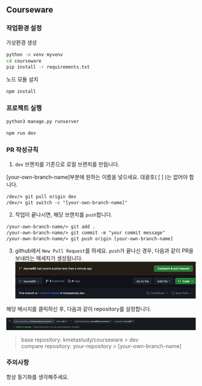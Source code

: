 ## Courseware

### 작업환경 설정

가상환경 생성

```cmd
python -m venv myvenv
cd courseware
pip install -r requirements.txt
```

노드 모듈 설치

```cmd
npm install
```

### 프로젝트 실행

```cmd
python3 manage.py runserver
```

```cmd
npm run dev
```

### PR 작성규칙

1. `dev` 브랜치를 기준으로 로컬 브랜치를 만듭니다.

[your-own-branch-name]부분에 원하는 이름을 넣으세요. 대괄호( [ ] )는 없어야 합니다.
```
/dev/> git pull origin dev
/dev/> git switch -c "[your-own-branch-name]"
```

2. 작업이 끝나시면, 해당 브랜치를 `push`합니다.
```
/your-own-branch-name/> git add .
/your-own-branch-name/> git commit -m "your commit message"
/your-own-branch-name/> git push origin [your-own-branch-name]
```

3. github에서 `New Pull Request`를 하세요.
`push`가 끝나신 경우, 다음과 같이 PR을 보내라는 메세지가 생성됩니다.
![PR_MESSAGE](./docs/assets/PR_MESSAGE.png)

해당 메시지를 클릭하신 후, 다음과 같이 repository를 설정합니다.

![PR_REPOSITORY](./docs/assets/PR_REPOSITORY.png)

> base repository: kmetastudy/courseware > dev   
> compare repository: your-repository > [your-own-branch-name]

### 주의사항
항상 동기화를 생각해주세요.